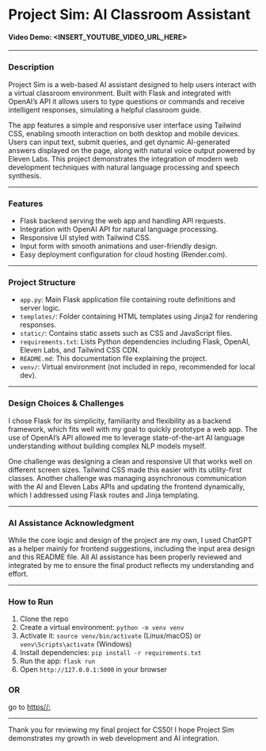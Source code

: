 # Project Sim: AI Classroom Assistant

#### Video Demo: <INSERT_YOUTUBE_VIDEO_URL_HERE>

---

### Description

Project Sim is a web-based AI assistant designed to help users interact with a virtual classroom environment. Built with Flask and integrated with OpenAI’s API it allows users to type questions or commands and receive intelligent responses, simulating a helpful classroom guide.

The app features a simple and responsive user interface using Tailwind CSS, enabling smooth interaction on both desktop and mobile devices. Users can input text, submit queries, and get dynamic AI-generated answers displayed on the page, along with natural voice output powered by Eleven Labs. This project demonstrates the integration of modern web development techniques with natural language processing and speech synthesis.

---

### Features

- Flask backend serving the web app and handling API requests.
- Integration with OpenAI API for natural language processing.
- Responsive UI styled with Tailwind CSS.
- Input form with smooth animations and user-friendly design.
- Easy deployment configuration for cloud hosting (Render.com).

---

### Project Structure

- `app.py`: Main Flask application file containing route definitions and server logic.
- `templates/`: Folder containing HTML templates using Jinja2 for rendering responses.
- `static/`: Contains static assets such as CSS and JavaScript files.
- `requirements.txt`: Lists Python dependencies including Flask, OpenAI, Eleven Labs, and Tailwind CSS CDN.
- `README.md`: This documentation file explaining the project.
- `venv/`: Virtual environment (not included in repo, recommended for local dev).

---

### Design Choices & Challenges

I chose Flask for its simplicity, familiarity and flexibility as a backend framework, which fits well with my goal to quickly prototype a web app. The use of OpenAI’s API allowed me to leverage state-of-the-art AI language understanding without building complex NLP models myself.

One challenge was designing a clean and responsive UI that works well on different screen sizes. Tailwind CSS made this easier with its utility-first classes. Another challenge was managing asynchronous communication with the AI and Eleven Labs APIs and updating the frontend dynamically, which I addressed using Flask routes and Jinja templating.

---

### AI Assistance Acknowledgment

While the core logic and design of the project are my own, I used ChatGPT as a helper mainly for frontend suggestions, including the input area design and this README file. All AI assistance has been properly reviewed and integrated by me to ensure the final product reflects my understanding and effort.

---

### How to Run

1. Clone the repo
2. Create a virtual environment: `python -m venv venv`
3. Activate it: `source venv/bin/activate` (Linux/macOS) or `venv\Scripts\activate` (Windows)
4. Install dependencies: `pip install -r requirements.txt`
5. Run the app: `flask run`
6. Open `http://127.0.0.1:5000` in your browser

### OR

go to [https//:](https://project-sim.onrender.com/)

---

Thank you for reviewing my final project for CS50! I hope Project Sim demonstrates my growth in web development and AI integration.
